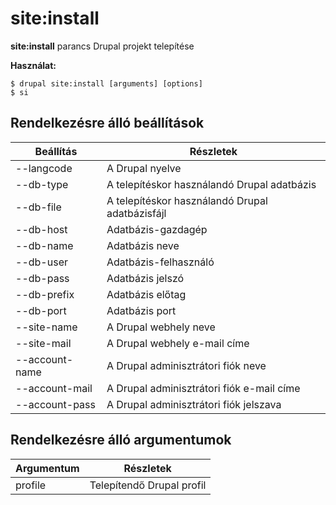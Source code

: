 # site:install
**site:install** parancs Drupal projekt telepítése

**Használat:**
```
$ drupal site:install [arguments] [options] 
$ si  
```

## Rendelkezésre álló beállítások
Beállítás | Részletek
-------|-------------
--langcode | A Drupal nyelve
--db-type | A telepítéskor használandó Drupal adatbázis
--db-file | A telepítéskor használandó Drupal adatbázisfájl
--db-host | Adatbázis-gazdagép
--db-name | Adatbázis neve
--db-user | Adatbázis-felhasználó
--db-pass | Adatbázis jelszó
--db-prefix | Adatbázis előtag
--db-port | Adatbázis port
--site-name | A Drupal webhely neve
--site-mail | A Drupal webhely e-mail címe
--account-name | A Drupal adminisztrátori fiók neve
--account-mail | A Drupal adminisztrátori fiók e-mail címe
--account-pass | A Drupal adminisztrátori fiók jelszava

## Rendelkezésre álló argumentumok
Argumentum | Részletek
---------|-------------
profile | Telepítendő Drupal profil
